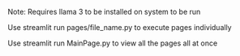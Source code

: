 Note: 
Requires llama 3 to be installed on system to be run

Use streamlit run pages/file_name.py to execute pages individually

Use streamlit run MainPage.py to view all the pages all at once
